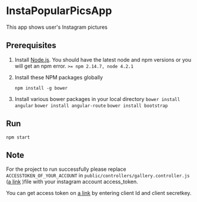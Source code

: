 # InstaPopularPicsApp
This app shows user's Instagram pictures 

## Prerequisites
1. Install [Node.js](). You should have the latest node and npm versions or you will get an npm error. `>= npm 2.14.7, node 4.2.1`

2. Install these NPM packages globally

   `npm install -g bower`
   
3.  Install various bower packages in your local directory 
   `bower install angular`
   `bower install angular-route`
   `bower install bootstrap`
  
## Run
`npm start`
## Note
For the project to run successfully please replace `ACCESSTOKEN_OF_YOUR_ACCOUNT` in `public/controllers/gallery.controller.js` ([a link](https://github.com/patela08/InstaPopularPicsApp/tree/master/public/controller) )file with your instagram account access_token.

You can get access token on [a link](http://instagram.pixelunion.net/) by entering client Id and client secretkey.
